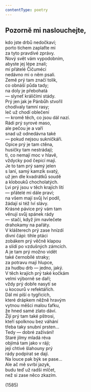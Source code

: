```yaml
---
contentType: poetry
---
```


<section>

## Pozorně mi naslouchejte,

kdo jste drbů nedočkaví;  
porto tichem zaplaťte mi  
za tyto pravdivé zprávy.  
Nový svět vám vypodobním,  
abyste jej lépe znali;  
mí přátelé Čičuméci  
nedávno mi o něm psali.  
Země prý tam značí tolik,  
co obnáší půda tady;  
na doly je přebohatá  
— slyneť králičími stády.  
Prý jen jak je Pánbůh stvořil  
chodívaly tamní rasy;  
leč už chodí oblečení  
— kromě těch, co jsou dál nazí.  
Rádi prý syrové maso,  
ale pečou je a vaří  
snad už odnedávna také  
— pokud nejsou sukničkáři.  
Opice prý je tam ctěna,  
husičky tam nestrádají;  
ti, co nemají moc v hlavě,  
vždycky pod čepicí mají.  
Je to tam prý samý jelen  
s laní, samý kamzík svatý,  
už jen dle kvadrátků soudě  
a klobouků chocholatých.  
Lvi prý jsou v těch krajích lítí  
— přátelé mi dále praví;  
na všem mají svůj lví podíl,  
žádají si též lví slávy.  
Krásné pávice prý vám tam  
věnují svůj spánek rády  
— stačí, když jim navlečete  
drahokamy na pařáty.  
V klášterech prý zase hnízdí  
divní čápi: tihle ptáci  
zobákem prý věčně klapou  
a slídí po vzdušných zámcích.  
A je tam prý možno vidět  
také černobílé straky;  
za potravu mají hlupce,  
za hudbu drb — jedno, jaký.  
V těch krajích prý také kočkám  
velmi výborně se daří;  
vždy prý dobře nasytí se  
u kocourů v refektářích.  
Dál mi píší o tygřicích,  
které drápkem něžně hravým  
vytnou měšci malou ťafku,  
že hned samé zlato dáví.  
Žijí prý tam také pštrosi,  
kteří spolknou bez váhání  
třeba taky snubní prsten…  
Tedy — dobré zažívání!  
Staré jilmy mladá réva  
objímá tam jako v ráji;  
její chtivé šlahouny prý  
rády podpírat se dají.  
Na louce pak býk se pase…  
Ale ač mě svrbí jazyk,  
budu teď už radši mlčet,  
než si zase něco zkazím.

(1585)

</section>
